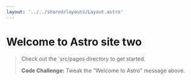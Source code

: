 ```yaml
---
layout: '../../shared/layouts/Layout.astro'
---
```


# Welcome to **Astro site two**

> Check out the `src/pages directory to get started.
> 
> **Code Challenge:** Tweak the "Welcome to Astro" message above.

<ul role="list" class="link-card-grid">
    <!-- <Card
        href="https://docs.astro.build/"
        title="Documentation"
        body="Learn how Astro works and explore the official API docs."
    />
    <Card
        href="https://astro.build/integrations/"
        title="Integrations"
        body="Supercharge your project with new frameworks and libraries."
    />
    <Card
        href="https://astro.build/themes/"
        title="Themes"
        body="Explore a galaxy of community-built starter themes."
    />
    <Card
        href="https://astro.build/chat/"
        title="Chat"
        body="Come say hi to our amazing Discord community. ❤️"
    /> -->
</ul>

